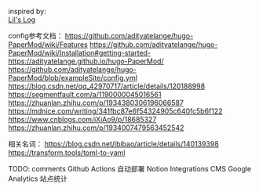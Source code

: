 inspired by:  
[Lil's Log](https://lilianweng.github.io/)  

config参考文档：
https://github.com/adityatelange/hugo-PaperMod/wiki/Features
https://github.com/adityatelange/hugo-PaperMod/wiki/Installation#getting-started-  
https://adityatelange.github.io/hugo-PaperMod/  
https://github.com/adityatelange/hugo-PaperMod/blob/exampleSite/config.yml  
https://blog.csdn.net/qq_42970717/article/details/120188998  
https://segmentfault.com/a/1190000045016561  
https://zhuanlan.zhihu.com/p/1934380306196066587  
https://mdnice.com/writing/341fbc87e6f54324905c640fc5b6f122  
https://www.cnblogs.com/iXiAo9/p/18685327  
https://zhuanlan.zhihu.com/p/1934007479563452542  

相关名词：
https://blog.csdn.net/ibibao/article/details/140139398  
https://transform.tools/toml-to-yaml  

TODO:
comments
Github Actions 自动部署
Notion Integrations CMS
Google Analytics 站点统计
